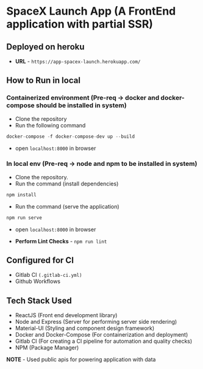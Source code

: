# SpaceX Launch App (A FrontEnd application with partial SSR)

## Deployed on heroku

- **URL** - `https://app-spacex-launch.herokuapp.com/`

## How to Run in local

### Containerized environment (Pre-req -> **docker and docker-compose** should be installed in system)

- Clone the repository
- Run the following command

```js
docker-compose -f docker-compose-dev up --build
```

- open `localhost:8000` in browser

### In local env (Pre-req -> **node and npm** to be installed in system)

- Clone the repository.
- Run the command (install dependencies)

```js
npm install
```

- Run the command (serve the application)

```js
npm run serve
```

- open `localhost:8000` in browser

- **Perform Lint Checks** - `npm run lint`

## Configured for CI

- Gitlab CI `(.gitlab-ci.yml)`
- Github Workflows

## Tech Stack Used

- ReactJS (Front end development library)
- Node and Express (Server for performing server side rendering)
- Material-UI (Styling and component design framework)
- Docker and Docker-Compose (For containerization and deployment)
- Gitlab CI (For creating a CI pipeline for automation and quality checks)
- NPM (Package Manager)

**NOTE** - Used public apis for powering application with data
